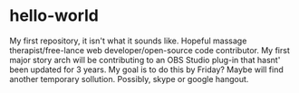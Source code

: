 # hello-world
My first repository, it isn't what it sounds like. 
Hopeful massage therapist/free-lance web developer/open-source code contributor. My first major story arch will be contributing to an OBS Studio plug-in that hasnt' been updated for 3 years. My goal is to do this by Friday? 
Maybe will find another temporary sollution. Possibly, skype or google hangout.
